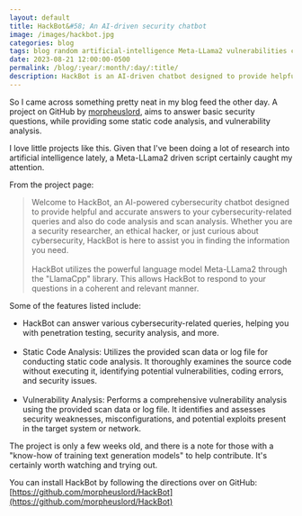 ```yaml
---
layout: default
title: HackBot&#58; An AI-driven security chatbot
image: /images/hackbot.jpg
categories: blog
tags: blog random artificial-intelligence Meta-LLama2 vulnerabilities code-analysis
date: 2023-08-21 12:00:00-0500
permalink: /blog/:year/:month/:day/:title/
description: HackBot is an AI-driven chatbot designed to provide helpful and accurate answers to various cybersecurity-related queries, while also doing code and vulnerability analysis.
---
```


So I came across something pretty neat in my blog feed the other day. A project on GitHub by [morpheuslord](https://twitter.com/morpheuslord2), aims to answer basic security questions, while providing some static code analysis, and vulnerability analysis.

I love little projects like this. Given that I've been doing a lot of research into artificial intelligence lately, a Meta-LLama2 driven script certainly caught my attention.

From the project page:

>Welcome to HackBot, an AI-powered cybersecurity chatbot designed to provide helpful and accurate answers to your cybersecurity-related queries and also do code analysis and scan analysis. Whether you are a security researcher, an ethical hacker, or just curious about cybersecurity, HackBot is here to assist you in finding the information you need.
><br><br>
>HackBot utilizes the powerful language model Meta-LLama2 through the "LlamaCpp" library. This allows HackBot to respond to your questions in a coherent and relevant manner.

Some of the features listed include:
* HackBot can answer various cybersecurity-related queries, helping you with penetration testing, security analysis, and more.<br><br>
* Static Code Analysis: Utilizes the provided scan data or log file for conducting static code analysis. It thoroughly examines the source code without executing it, identifying potential vulnerabilities, coding errors, and security issues.<br><br>
* Vulnerability Analysis: Performs a comprehensive vulnerability analysis using the provided scan data or log file. It identifies and assesses security weaknesses, misconfigurations, and potential exploits present in the target system or network.

The project is only a few weeks old, and there is a note for those with a "know-how of training text generation models" to help contribute. It's certainly worth watching and trying out.

You can install HackBot by following the directions over on GitHub:
[https://github.com/morpheuslord/HackBot](https://github.com/morpheuslord/HackBot)
